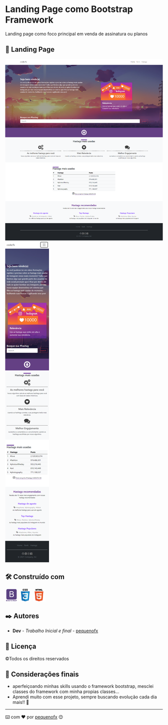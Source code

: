 # Landing Page como Bootstrap Framework

Landing page como foco principal em venda de assinatura ou planos

## 🚀 Landing Page

<img src="assents/1.png"/>
<img src="assents/2.png"/>



## 🛠️ Construído com

<a href="https://getbootstrap.com" target="_blank"> <img src="https://raw.githubusercontent.com/devicons/devicon/master/icons/bootstrap/bootstrap-plain-wordmark.svg" alt="bootstrap" width="40" height="40"/></a>
<a href="https://www.w3schools.com/css/" target="_blank"> <img src="https://raw.githubusercontent.com/devicons/devicon/master/icons/css3/css3-original-wordmark.svg" alt="css3" width="40" height="40"/></a>
<a href="https://www.w3.org/html/" target="_blank"> <img src="https://raw.githubusercontent.com/devicons/devicon/master/icons/html5/html5-original-wordmark.svg" alt="html5" width="40" height="40"/> </a>
## ✒️ Autores

* **Dev** - *Trabalho Inicial e final* - [pequenofx](https://github.com/pequenofx)

## 📄 Licença

©Todos os direitos reservados 

## 🎁 Considerações finais

* aperfeiçoando minhas skills usando o framework bootstrap, mesclei classes do framework com minha propias classes... 
* Aprendi muito com esse projeto, sempre buscando evolução cada dia mais!! 📢


---
⌨️ com ❤️ por [pequenofx](https://gist.github.com/pequenofx) 😊

